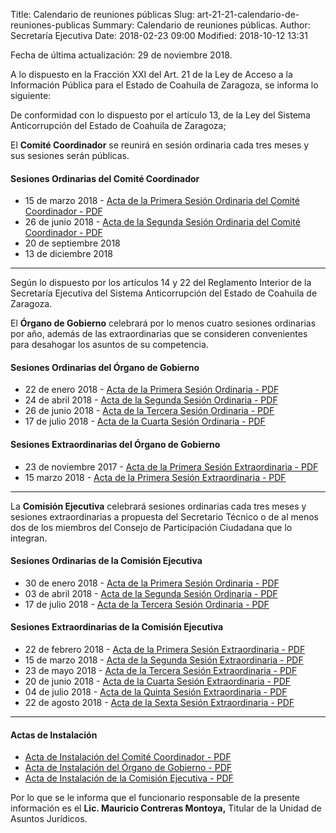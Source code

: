 Title: Calendario de reuniones públicas
Slug: art-21-21-calendario-de-reuniones-publicas
Summary: Calendario de reuniones públicas.
Author: Secretaría Ejecutiva
Date: 2018-02-23 09:00
Modified: 2018-10-12 13:31


Fecha de última actualización: 29 de noviembre 2018.

A lo dispuesto en la Fracción XXI del Art. 21 de la Ley de Acceso a la Información Pública para el Estado de Coahuila de Zaragoza, se informa lo siguiente:

De conformidad con lo dispuesto por el artículo 13, de la Ley del Sistema Anticorrupción del Estado de Coahuila de Zaragoza;

El **​Comité Coordinador** ​se reunirá en sesión ordinaria cada tres meses y sus sesiones serán públicas.

#### Sesiones Ordinarias del Comité Coordinador

* 15 de marzo 2018 - [Acta de la Primera Sesión Ordinaria del Comité Coordinador - PDF](2018-03-15-primera-sesion-ordinaria-comite-coordinador.pdf)
* 26 de junio 2018 - [Acta de la Segunda Sesión Ordinaria del Comité Coordinador - PDF](2018-06-26-segunda-sesion-ordinaria-comite-coordinador.pdf)
* 20 de septiembre 2018
* 13 de diciembre 2018

---

Según lo dispuesto por los artículos 14 y 22 del Reglamento Interior de la Secretaría Ejecutiva del Sistema Anticorrupción del Estado de Coahuila de Zaragoza.

El **Órgano de Gobierno** celebrará por lo menos cuatro sesiones ordinarias por año, además de las extraordinarias que se consideren convenientes para desahogar los asuntos de su competencia.

#### Sesiones Ordinarias del Órgano de Gobierno

* 22 de enero 2018 - [Acta de la Primera Sesión Ordinaria - PDF](2018-01-22-primera-sesion-ordinaria-organo-de-gobierno.pdf)
* 24 de abril 2018 - [Acta de la Segunda Sesión Ordinaria - PDF](2018-04-24-segunda-sesion-ordinaria-organo-de-gobierno.pdf)
* 26 de junio 2018 - [Acta de la Tercera Sesión Ordinaria - PDF](2018-06-26-tercera-sesion-ordinaria-organo-de-gobierno.pdf)
* 17 de julio 2018 - [Acta de la Cuarta Sesión Ordinaria - PDF](2018-07-17-cuarta-sesion-ordinaria-organo-de-gobierno.pdf)

#### Sesiones Extraordinarias del Órgano de Gobierno

* 23 de noviembre 2017 - [Acta de la Primera Sesión Extraordinaria - PDF](2017-11-23-primera-sesion-extraordinaria-organo-de-gobierno.pdf)
* 15 marzo 2018 - [Acta de la Primera Sesión Extraordinaria - PDF](2018-03-15-primera-sesion-extraordinaria-organo-de-gobierno.pdf)

---

La **Comisión Ejecutiva** celebrará sesiones ordinarias cada tres meses y sesiones extraordinarias a propuesta del Secretario Técnico o de al menos dos de los miembros del Consejo de Participación Ciudadana que lo integran.

#### Sesiones Ordinarias de la Comisión Ejecutiva

* 30 de enero 2018 - [Acta de la Primera Sesión Ordinaria - PDF](2018-01-30-primera-sesion-ordinaria-comision-ejecutiva.pdf)
* 03 de abril 2018 - [Acta de la Segunda Sesión Ordinaria - PDF](2018-04-03-segunda-sesion-ordinaria-comision-ejecutiva.pdf)
* 17 de julio 2018 - [Acta de la Tercera Sesión Ordinaria - PDF](2018-07-17-tercera-sesion-ordinaria-comision-ejecutiva.pdf)

#### Sesiones Extraordinarias de la Comisión Ejecutiva

* 22 de febrero 2018 - [Acta de la Primera Sesión Extraordinaria - PDF](2018-02-22-primera-sesion-extraordinaria-comision-ejecutiva.pdf)
* 15 de marzo 2018 - [Acta de la Segunda Sesión Extraordinaria - PDF](2018-03-15-segunda-sesion-extraordinaria-comision-ejecutiva.pdf)
* 23 de mayo 2018 - [Acta de la Tercera Sesión Extraordinaria - PDF](2018-05-23-tercera-sesion-extraordinaria-comision-ejecutiva.pdf)
* 20 de junio 2018 - [Acta de la Cuarta Sesión Extraordinaria - PDF](2018-06-20-cuarta-sesion-extraordinaria-comision-ejecutiva.pdf)
* 04 de julio 2018 - [Acta de la Quinta Sesión Extraordinaria - PDF](2018-07-04-quinta-sesion-extraordinaria-comision-ejecutiva.pdf)
* 22 de agosto 2018 - [Acta de la Sexta Sesión Extraordinaria - PDF](2018-08-22-sexta-sesion-extraordinaria-comision-ejecutiva.pdf)

---

#### Actas de Instalación

* [Acta de Instalación del Comité Coordinador - PDF](2017-10-25-acta-instalacion-comite-coordinador.pdf)
* [Acta de Instalación del Órgano de Gobierno - PDF](2017-10-25-acta-instalacion-organo-de-gobierno.pdf)
* [Acta de Instalación de la Comisión Ejecutiva - PDF](2017-12-14-acta-instalacion-comision-ejecutiva.pdf)

Por lo que se le informa que el funcionario responsable de la presente información es el **Lic. Mauricio Contreras Montoya,** Titular de la Unidad de Asuntos Jurídicos.
